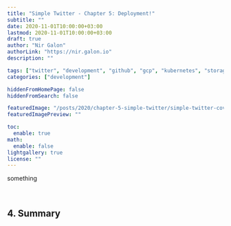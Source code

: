 ```yaml
---
title: "Simple Twitter - Chapter 5: Deployment!"
subtitle: ""
date: 2020-11-01T10:00:00+03:00
lastmod: 2020-11-01T10:00:00+03:00
draft: true
author: "Nir Galon"
authorLink: "https://nir.galon.io"
description: ""

tags: ["twitter", "development", "github", "gcp", "kubernetes", "storage", "cluster", "cloud", "cloud build", "triggers", "rolling update"]
categories: ["development"]

hiddenFromHomePage: false
hiddenFromSearch: false

featuredImage: "/posts/2020/chapter-5-simple-twitter/simple-twitter-cover.webp"
featuredImagePreview: ""

toc:
  enable: true
math:
  enable: false
lightgallery: true
license: ""
---
```


something

&nbsp;

## 4. Summary
